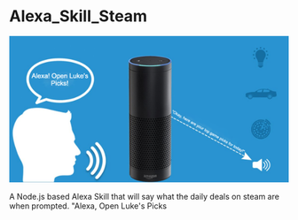 # Alexa_Skill_Steam
![](alexa-skill-development.png)

A Node.js based Alexa Skill that will say what the daily deals on steam are when prompted. 
"Alexa, Open Luke's Picks

